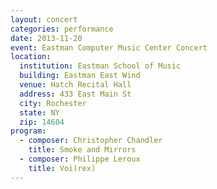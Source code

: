 ```yaml
---
layout: concert
categories: performance
date: 2013-11-20
event: Eastman Computer Music Center Concert
location:
  institution: Eastman School of Music
  building: Eastman East Wind
  venue: Hatch Recital Hall
  address: 433 East Main St
  city: Rochester
  state: NY
  zip: 14604
program:
  - composer: Christopher Chandler
    title: Smoke and Mirrors
  - composer: Philippe Leroux
    title: Voi(rex)
---
```

